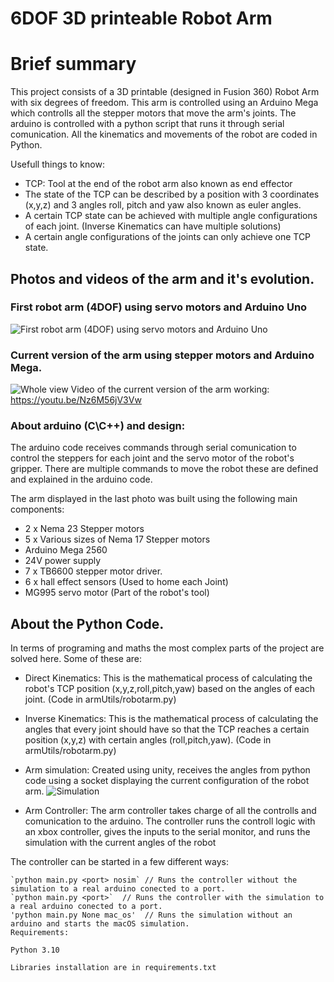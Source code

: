 # 6DOF 3D printeable Robot Arm

# Brief summary 
<p> This project consists of a 3D printable (designed in Fusion 360) Robot Arm with six degrees of freedom. This arm is controlled using an Arduino Mega which controlls all the stepper motors that move the arm's joints. The arduino is controlled with a python script that runs it through serial comunication. All the kinematics and movements of the robot are coded in Python.
</p>

<p>Usefull things to know:</p>

- TCP: Tool at the end of the robot arm also known as end effector
- The state of the TCP can be described by a position with 3 coordinates (x,y,z) and 3 angles
roll, pitch and yaw also known as euler angles.
- A certain TCP state can be achieved with multiple angle configurations of each joint. (Inverse Kinematics can have multiple solutions)
- A certain angle configurations of the joints can only achieve one TCP state.

## Photos and videos of the arm and it's evolution.

### First robot arm (4DOF) using servo motors and Arduino Uno
![First robot arm (4DOF) using servo motors and Arduino Uno](https://i.ibb.co/C0yTw15/servo-arm-1.jpg)



### Current version of the arm using stepper motors and Arduino Mega.
![Whole view](https://i.ibb.co/3yFSxkv/16750-C46-705-C-4-CE6-94-A2-35-F1-C98-ADB11.jpg)
Video of the current version of the arm working:
<https://youtu.be/Nz6M56jV3Vw>

### About arduino (C\C++) and design:
<p> The arduino code receives commands through serial comunication to control the steppers for each joint and the servo motor
    of the robot's gripper. There are multiple commands to move the robot these are defined and explained in the arduino code.</p>
    
<p>The arm displayed in the last photo was built using the following main components:</p>

- 2 x Nema 23 Stepper motors
- 5 x Various sizes of Nema 17 Stepper motors
- Arduino Mega 2560
- 24V power supply
- 7 x TB6600 stepper motor driver.
- 6 x hall effect sensors (Used to home each Joint)
- MG995 servo motor (Part of the robot's tool)

## About the Python Code.

<p> In terms of programing and maths the most complex parts of the project are solved here. Some of these are:</p>

- Direct Kinematics: This is the mathematical process of calculating the robot's TCP position (x,y,z,roll,pitch,yaw) based on the angles of each joint. (Code in armUtils/robotarm.py)

- Inverse Kinematics: This is the mathematical process of calculating the angles that every joint should have so that the TCP reaches a certain position (x,y,z) with certain angles (roll,pitch,yaw). (Code in armUtils/robotarm.py)

- Arm simulation: Created using unity, receives the angles from python code using a socket displaying the current configuration of the robot arm.
![Simulation](https://i.ibb.co/7bJFz8Q/img.png)

- Arm Controller: The arm controller takes charge of all the controlls and comunication to the arduino. The controller runs the controll logic with an xbox controller,
gives the inputs to the serial monitor, and runs the simulation with the current angles of the robot 


<p>The controller can be started in a few different ways:

    `python main.py <port> nosim` // Runs the controller without the simulation to a real arduino conected to a port.
    `python main.py <port>`  // Runs the controller with the simulation to a real arduino conected to a port.
    'python main.py None mac_os'  // Runs the simulation without an arduino and starts the macOS simulation.
    Requirements:

    Python 3.10

    Libraries installation are in requirements.txt

